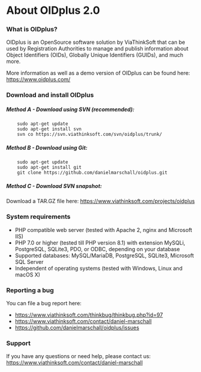 # About OIDplus 2.0

### What is OIDplus?
OIDplus is an OpenSource software solution by ViaThinkSoft that can be used by
Registration Authorities to manage and publish information about
Object Identifiers (OIDs), Globally Unique Identifiers (GUIDs), and much more.

More information as well as a demo version of OIDplus can be found here:
https://www.oidplus.com/

### Download and install OIDplus

##### Method A - Download using SVN (recommended):
        sudo apt-get update
        sudo apt-get install svn
        svn co https://svn.viathinksoft.com/svn/oidplus/trunk/

##### Method B - Download using Git:
        sudo apt-get update
        sudo apt-get install git
        git clone https://github.com/danielmarschall/oidplus.git

##### Method C - Download SVN snapshot:
Download a TAR.GZ file here:
        https://www.viathinksoft.com/projects/oidplus

### System requirements
- PHP compatible web server (tested with Apache 2, nginx and Microsoft IIS)
- PHP 7.0 or higher (tested till PHP version 8.1)
        with extension MySQLi, PostgreSQL, SQLite3, PDO, or ODBC, depending on your database
- Supported databases:
        MySQL/MariaDB,
        PostgreSQL,
        SQLite3,
        Microsoft SQL Server
- Independent of operating systems (tested with Windows, Linux and macOS X)

### Reporting a bug
You can file a bug report here:
- https://www.viathinksoft.com/thinkbug/thinkbug.php?id=97
- https://www.viathinksoft.com/contact/daniel-marschall
- https://github.com/danielmarschall/oidplus/issues

### Support
If you have any questions or need help, please contact us:
https://www.viathinksoft.com/contact/daniel-marschall

